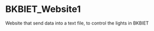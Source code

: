 BKBIET_Website1
===============

Website that send data into a text file, to control the lights in BKBIET
